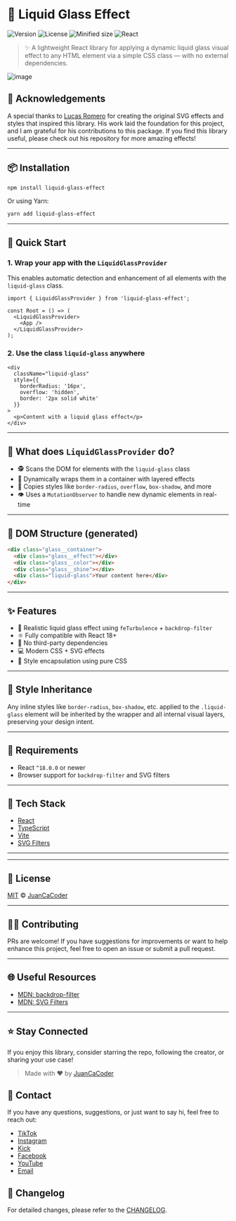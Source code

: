 
# 🧊 Liquid Glass Effect

![Version](https://img.shields.io/npm/v/liquid-glass-effect.svg)
![License](https://img.shields.io/npm/l/liquid-glass-effect)
![Minified size](https://img.shields.io/bundlephobia/min/liquid-glass-effect)
![React](https://img.shields.io/badge/React-%5E18.0.0-blue?logo=react)

> ✨ A lightweight React library for applying a dynamic liquid glass visual effect to any HTML element via a simple CSS class — with no external dependencies.


![image](https://github.com/user-attachments/assets/0871e497-7d96-4d2d-907b-7316f9b62326)

<!-- Agregar agradecimiento a lucasromerodb por crear los efectos de svg y los estilos necsarios este es el enlace del repo:-->

## 🙏 Acknowledgements
A special thanks to [Lucas Romero](https://github.com/lucasromerodb/liquid-glass-effect-macos) for creating the original SVG effects and styles that inspired this library. His work laid the foundation for this project, and I am grateful for his contributions to this package. If you find this library useful, please check out his repository for more amazing effects!



---

## 📦 Installation

```bash
npm install liquid-glass-effect
```

Or using Yarn:

```bash
yarn add liquid-glass-effect
```

---

## 🚀 Quick Start

### 1. Wrap your app with the `LiquidGlassProvider`

This enables automatic detection and enhancement of all elements with the `liquid-glass` class.

```tsx
import { LiquidGlassProvider } from 'liquid-glass-effect';

const Root = () => (
  <LiquidGlassProvider>
    <App />
  </LiquidGlassProvider>
);
```

### 2. Use the class `liquid-glass` anywhere

```tsx
<div
  className="liquid-glass"
  style={{
    borderRadius: '16px',
    overflow: 'hidden',
    border: '2px solid white'
  }}
>
  <p>Content with a liquid glass effect</p>
</div>
```

---

## 🧠 What does `LiquidGlassProvider` do?

- 🕵️ Scans the DOM for elements with the `liquid-glass` class
- 🔄 Dynamically wraps them in a container with layered effects
- 🎨 Copies styles like `border-radius`, `overflow`, `box-shadow`, and more
- 👁️ Uses a `MutationObserver` to handle new dynamic elements in real-time

---

## 🧱 DOM Structure (generated)

```html
<div class="glass__container">
  <div class="glass__effect"></div>
  <div class="glass__color"></div>
  <div class="glass__shine"></div>
  <div class="liquid-glass">Your content here</div>
</div>
```

---

## ✨ Features

- 🌈 Realistic liquid glass effect using `feTurbulence` + `backdrop-filter`
- ⚛️ Fully compatible with React 18+
- 🧩 No third-party dependencies
- 💻 Modern CSS + SVG effects
- 💅 Style encapsulation using pure CSS

---

## 🎨 Style Inheritance

Any inline styles like `border-radius`, `box-shadow`, etc. applied to the `.liquid-glass` element will be inherited by the wrapper and all internal visual layers, preserving your design intent.

---

## 🧪 Requirements

- React `^18.0.0` or newer
- Browser support for `backdrop-filter` and SVG filters

---

## 📁 Tech Stack

- [React](https://reactjs.org/)
- [TypeScript](https://www.typescriptlang.org/)
- [Vite](https://vitejs.dev/)
- [SVG Filters](https://developer.mozilla.org/en-US/docs/Web/SVG/Element/filter)

---


---

## 📃 License

[MIT](./LICENSE) © [JuanCaCoder](https://github.com/juancacoder)

---

## 🧑‍💻 Contributing

PRs are welcome! If you have suggestions for improvements or want to help enhance this project, feel free to open an issue or submit a pull request.

---

## 🌐 Useful Resources

- [MDN: backdrop-filter](https://developer.mozilla.org/en-US/docs/Web/CSS/backdrop-filter)
- [MDN: SVG Filters](https://developer.mozilla.org/en-US/docs/Web/SVG/Element/filter)

---

## ⭐ Stay Connected

If you enjoy this library, consider starring the repo, following the creator, or sharing your use case!

> Made with ❤️ by [JuanCaCoder](https://github.com/juancacoder)

<!-- Agregar enlaces a redes sociales de tiktok, instagram, kick, facebook y youtube -->
## 📧 Contact
If you have any questions, suggestions, or just want to say hi, feel free to reach out:
- [TikTok](https://www.tiktok.com/@juancacoder)
- [Instagram](https://www.instagram.com/juancacoder)
- [Kick](https://kick.com/juancacoder)
- [Facebook](https://www.facebook.com/juancacoder)
- [YouTube](https://www.youtube.com/@juancacoder)
- [Email](mailto:juanccampo95@gmail.com)

## 📝 Changelog
For detailed changes, please refer to the [CHANGELOG](./CHANGELOG.md).
